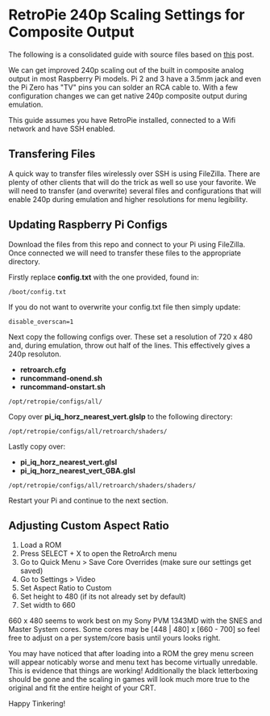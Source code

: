 # RetroPie 240p Scaling Settings for Composite Output
The following is a consolidated guide with source files based on [this](https://retropie.org.uk/forum/topic/11628/240p-and-mame-scaling/11) post. 

We can get improved 240p scaling out of the built in composite analog output in most Raspberry Pi models. Pi 2 and 3 have a 3.5mm jack and even the Pi Zero has "TV" pins you can solder an RCA cable to. With a few configuration changes we can get native 240p composite output during emulation.

This guide assumes you have RetroPie installed, connected to a Wifi network and have SSH enabled. 

## Transfering Files
A quick way to transfer files wirelessly over SSH is using FileZilla. There are plenty of other clients that will do the trick as well so use your favorite. We will need to transfer (and overwrite) several files and configurations that will enable 240p during emulation and higher resolutions for menu legibility. 

## Updating Raspberry Pi Configs

Download the files from this repo and connect to your Pi using FileZilla. Once connected we will need to transfer these files to the appropriate directory.

Firstly replace **config.txt** with the one provided, found in:
```
/boot/config.txt
```

If you do not want to overwrite your config.txt file then simply update:
```
disable_overscan=1
```


Next copy the following configs over. These set a resolution of 720 x 480 and, during emulation, throw out half of the lines. This effectively gives a 240p resoluton.  
- **retroarch.cfg**
- **runcommand-onend.sh**
- **runcommand-onstart.sh**

```
/opt/retropie/configs/all/
```

Copy over **pi_iq_horz_nearest_vert.glslp** to the following directory:

```
/opt/retropie/configs/all/retroarch/shaders/
```

Lastly copy over:

- **pi_iq_horz_nearest_vert.glsl**
- **pi_iq_horz_nearest_vert_GBA.glsl** 

```
/opt/retropie/configs/all/retroarch/shaders/shaders/
```

Restart your Pi and continue to the next section.


## Adjusting Custom Aspect Ratio

1. Load a ROM
2. Press SELECT + X to open the RetroArch menu
3. Go to Quick Menu > Save Core Overrides (make sure our settings get saved)
4. Go to Settings > Video
5. Set Aspect Ratio to Custom
6. Set height to 480 (if its not already set by default)
7. Set width to 660

660 x 480 seems to work best on my Sony PVM 1343MD with the SNES and Master System cores. Some cores may be [448 | 480] x [660 - 700] so feel free to adjust on a per system/core basis until yours looks right. 

You may have noticed that after loading into a ROM the grey menu screen will appear noticably worse and menu text has become virtually unredable. This is evidence that things are working! Additionally the black letterboxing should be gone and the scaling in games will look much more true to the original and fit the entire height of your CRT.

Happy Tinkering! 